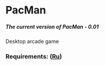 # PacMan
##### The current version of PacMan - 0.01
Desktop arcade game
### Requirements: ([Ru](/Documents/Requirements/Requirements%2Requirements.md))
